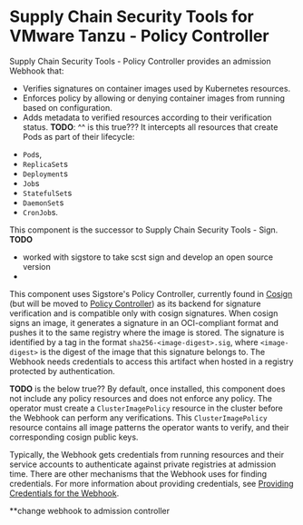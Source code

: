# Supply Chain Security Tools for VMware Tanzu - Policy Controller

Supply Chain Security Tools - Policy Controller provides an admission Webhook that:

- Verifies signatures on container images used by Kubernetes resources.
- Enforces policy by allowing or denying container images from running based
on configuration.
- Adds metadata to verified resources according to their verification status. 
**TODO**: ^^ is this true???
It intercepts all resources that create Pods as part of their lifecycle:

* `Pod`s,
* `ReplicaSet`s
* `Deployment`s
* `Job`s
* `StatefulSet`s
* `DaemonSet`s
* `CronJob`s.

This component is the successor to Supply Chain Security Tools - Sign. 
**TODO** 
- worked with sigstore to take scst sign and develop an open source version
- 

This component uses Sigstore's Policy Controller, currently found in 
[Cosign](https://github.com/sigstore/cosign) (but will be moved to 
[Policy Controller](https://github.com/sigstore/policy-controller)) as its backend 
for signature verification and is compatible only with cosign signatures. When cosign signs 
an image, it generates a signature in an OCI-compliant format and pushes it to the 
same registry where the image is stored. The signature is identified by a tag in 
the format `sha256-<image-digest>.sig`, where `<image-digest>` is the digest of 
the image that this signature belongs to. The Webhook needs credentials to access 
this artifact when hosted in a registry protected by authentication.

**TODO** is the below true??
By default, once installed, this component does not include any policy resources
and does not enforce any policy.
The operator must create a `ClusterImagePolicy` resource in the cluster before
the Webhook can perform any verifications. This `ClusterImagePolicy`
resource contains all image patterns the operator wants to verify, and their
corresponding cosign public keys.

Typically, the Webhook gets credentials from running resources and their service
accounts to authenticate against private registries at admission time.
There are other mechanisms that the Webhook uses for finding credentials.
For more information about providing credentials, see
[Providing Credentials for the Webhook](configuring.md#provide-creds-for-package).



**change webhook to admission controller